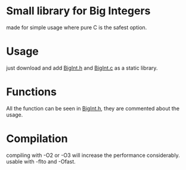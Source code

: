 # Small library for Big Integers

made for simple usage where pure C is the safest option.

# Usage

just download and add [BigInt.h](BigInt.h) and [BigInt.c](BigInt.c) as
a static library. 

# Functions

All the function can be seen in [BigInt.h](BigInt.h),
they are commented about the usage.

# Compilation

compiling with -O2 or -O3 will increase the performance
considerably. usable with -flto and -Ofast.